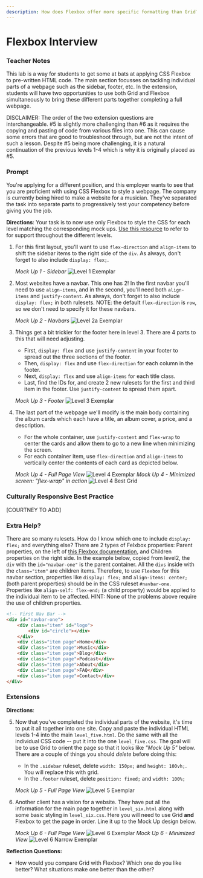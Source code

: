```yaml
---
description: How does Flexbox offer more specific formatting than Grid?
---
```


# Flexbox Interview

### Teacher Notes

This lab is a way for students to get some at bats at applying CSS Flexbox to pre-written HTML code. The main section focusses on tackling individual parts of a webpage such as the sidebar, footer, etc. In the extension, students will have two opportunities to use both Grid and Flexbox simultaneously to bring these different parts together completing a full webpage. 

DISCLAIMER: The order of the two extension questions are interchangeable. #5 is slightly more challenging than #6 as it requires the copying and pasting of code from various files into one. This can cause some errors that are good to troubleshoot through, but are not the intent of such a lesson. Despite #5 being more challenging, it is a natural continuation of the previous levels 1-4 which is why it is originally placed as #5. 

### Prompt

You're applying for a different position, and this employer wants to see that you are proficient with using CSS Flexbox to style a webpage. The company is currently being hired to make a website for a musician. They've separated the task into separate parts to progressively test your competency before giving you the job.

**Directions**: Your task is to now use only Flexbox to style the CSS for each level matching the corresponding mock ups. [Use this resource](https://css-tricks.com/snippets/css/a-guide-to-flexbox/) to refer to for support throughout the different levels.

1. For this first layout, you'll want to use `flex-direction` and `align-items` to shift the sidebar items to the right side of the `div`. As always, don't forget to also include `display: flex;`.

    _Mock Up 1 - Sidebar_
    ![Level 1 Exemplar](U1LAB3.2-Starter/level1/exemplar/level1.png)

2. Most websites have a navbar. This one has 2! In the first navbar you'll need to use `align-items`, and in the second, you'll need both `align-items` and `justify-content`. As always, don't forget to also include `display: flex;` in both rulesets. NOTE: the default `flex-direction` is `row`, so we don't need to specify it for these navbars.

    _Mock Up 2 - Navbars_
    ![Level 2a Exemplar](U1LAB3.2-Starter/level2/exemplar/level2.png)

3. Things get a bit trickier for the footer here in level 3. There are 4 parts to this that will need adjusting.
    - First, `display: flex` and use `justify-content` in your footer to spread out the three sections of the footer.
    - Then, `display: flex` and use `flex-direction` for each column in the footer.
    - Next, `display: flex` and use `align-items` for each title class.
    - Last, find the IDs for, and create 2 new rulesets for the first and third item in the footer. Use `justify-content` to spread them apart. 

    _Mock Up 3 - Footer_
    ![Level 3 Exemplar](U1LAB3.2-Starter/level3/exemplar/level3.png)

4. The last part of the webpage we'll modify is the main body containing the album cards which each have a title, an album cover, a price, and a description. 
    - For the whole container, use `justify-content` and `flex-wrap` to center the cards and allow them to go to a new line when minimizing the screen.
    - For each container item, use `flex-direction` and `align-items` to vertically center the contents of each card as depicted below.

    _Mock Up 4 - Full Page View_
    ![Level 4 Exemplar](U1LAB3.2-Starter/level4/exemplar/full-screen.png)
    _Mock Up 4 - Minimized screen: "flex-wrap" in action_
    ![Level 4 Best Grid](U1LAB3.2-Starter/level4/exemplar/small-screen.png)

### Culturally Responsive Best Practice

[COURTNEY TO ADD]

### Extra Help?

There are so many rulesets. How do I know which one to include `display: flex;` and everything else? There are 2 types of Felxbox properties: Parent properties, on the left of [this Flexbox documentation](), and Children properties on the right side. In the example below, copied from level2, the `div` with the `id="navbar-one"` is the parent container. All the `divs` inside with the `class="item"` are children items. Therefore, to use `Flexbox` for this navbar section, properties like `display: flex;` and `align-items: center;` (both parent properties) should be in the CSS ruleset `#navbar-one`. Properties like `align-self: flex-end;` (a child property) would be applied to the individual item to be affected. HINT: None of the problems above require the use of children properties.

```html
<!-- First Nav Bar -->
<div id="navbar-one">
    <div class="item" id="logo">
        <div id="circle"></div>
    </div>
    <div class="item page">Home</div>
    <div class="item page">Music</div>
    <div class="item page">Blog</div>
    <div class="item page">Podcast</div>
    <div class="item page">About</div>
    <div class="item page">FAQ</div>
    <div class="item page">Contact</div>
</div>
```

### Extensions

**Directions**:

5. Now that you've completed the individual parts of the website, it's time to put it all together into one site. Copy and paste the individual HTML levels 1-4 into the main `level_five.html`. Do the same with all the individual CSS code -- put it into the one `level_five.css`. The goal will be to use Grid to orient the page so that it looks like _"Mock Up 5"_ below. There are a couple of things you should _delete_ before doing this:
    - In the `.sidebar` ruleset, delete `width: 150px;` and
  `height: 100vh;`. You will replace this with grid.
    - In the `.footer` ruleset, delete `position: fixed;` and `width: 100%;`

    _Mock Up 5 - Full Page View_
    ![Level 5 Exemplar](U1LAB3.2-Starter/level5/exemplar/level5.png)  

6. Another client has a vision for a website. They have put all the information for the main page together in `level_six.html` along with some basic styling in `level_six.css`. Here you will need to use Grid **and** Flexbox to get the page in order. Line it up to the Mock Up design below.

    _Mock Up 6 - Full Page View_
    ![Level 6 Exemplar](U1LAB3.2-Starter/level6/exemplar/level6.png)
    _Mock Up 6 - Minimized View_
    ![Level 6 Narrow Exemplar](U1LAB3.2-Starter/level6/exemplar/level6.gif)

**Reflection Questions:**

- How would you compare Grid with Flexbox? Which one do you like better? What situations make one better than the other?
